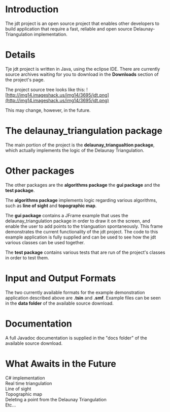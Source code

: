 # Introduction #
The jdt project is an open source project that enables other developers to build application that require a fast, reliable and open source Delaunay-Triangulation implementation.


# Details #
Tje jdt project is written in Java, using the eclipse IDE.
There are currently source archives waiting for you to download in the **Downloads** section of the project's page.

The project source tree looks like this:
![http://img14.imageshack.us/img14/3695/jdt.png](http://img14.imageshack.us/img14/3695/jdt.png)

This may change, however, in the future.

# The delaunay\_triangulation package #
The main portion of the project is the **delaunay\_triangualtion package**, which actually implements the logic of the Delaunay Triangulation.

# Other packages #
The other packages are the **algorithms package** the **gui package** and the **test package**.

The **algorithms package** implements logic regarding various algorithms, such as **line of sight** and **topographic map**.

The **gui package** contains a JFrame example that uses the delaunay\_triangulation package in order to draw it on the screen, and enable the user to add points to the trianguation spontaneously. This frame demonstrates the current functionality of the jdt project.
The code to this example application is fully supplied and can be used to see how the jdt various classes can be used together.

The **test package** contains various tests that are run of the project's classes in order to test them.

# Input and Output Formats #
The two currently available formats for the example demonstration application described above are **.tsin** and **.smf**. Example files can be seen in the **data folder** of the available source download.

# Documentation #
A full Javadoc documentation is supplied in the "docs folder" of the available source download.

# What Awaits in the Future #
C# implementation<br>
Real time triangulation<br>
Line of sight<br>
Topographic map<br>
Deleting a point from the Delaunay Triangulation<br>
Etc...
